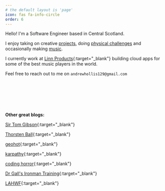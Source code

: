 ```yaml
---
# the default layout is 'page'
icon: fas fa-info-circle
order: 6
---
```


Hello! I'm a Software Engineer based in Central Scotland.

I enjoy taking on creative [projects](/projects), doing [physical challenges](/posts/half-ironman/) and occasionally making [music](/music).

I currently work at [Linn Products](https://www.linn.co.uk/){:target="_blank"} building cloud apps for some of the best music players in the world.

Feel free to reach out to me on `andrewhollis129@gmail.com`

<br>
<br>
<br>
<br>
<br>

<b>Other great blogs:</b>

[Sir Tom Gibson](https://sirtomgibson.com/thoughts){:target="_blank"}

[Thorsten Ball](https://thorstenball.com/blog/){:target="_blank"}

[geohot](https://geohot.github.io/blog/){:target="_blank"}

[karpathy](https://karpathy.github.io/){:target="_blank"}

[coding horror](https://blog.codinghorror.com/about-me/){:target="_blank"}

[Dr Gall's Ironman Training](https://drgironman.blogspot.com/p/training-log.html){:target="_blank"}

[LAHWF](https://lahwf.me/){:target="_blank"}